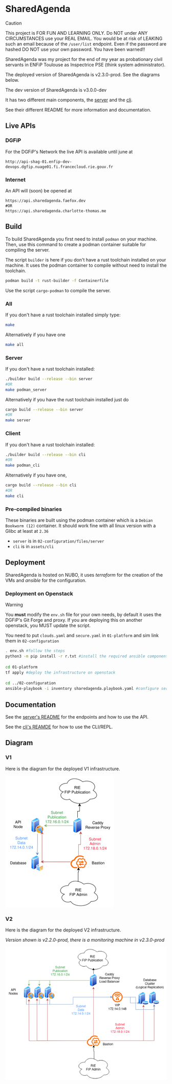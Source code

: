 # SharedAgenda

> [!CAUTION]
> This project is FOR FUN AND LEARNING ONLY.
> Do NOT under ANY CIRCUMSTANCES use your REAL EMAIL.
> You would be at risk of LEAKING such an email because of the `/user/list` endpoint.
> Even if the password are hashed DO NOT use your own password.
> You have been warned!!


SharedAgenda was my project for the end of my year as probationary civil
servants in ENFiP Toulouse as Inspectrice PSE (think system administrator).

The deployed version of SharedAgenda is v2.3.0-prod. See the diagrams below.

The dev version of SharedAgenda is v3.0.0-dev

It has two different main components, the [server](crates/server) and the
[cli](crates/cli).

See their different README for more information and documentation.

## Live APIs
### DGFiP
For the DGFiP's Network the live API is available until june at

```
http://api-shag-01.enfip-dev-devops.dgfip.nuage01.fi.francecloud.rie.gouv.fr
````

### Internet
An API will (soon) be opened at

```
https://api.sharedagenda.faefox.dev
#OR
https://api.sharedagenda.charlotte-thomas.me
```

## Build
To build SharedAgenda you first need to install `podman` on your machine. 
Then, use this command to create a podman container suitable for compiling the
server.

The script `builder` is here if you don't have a rust toolchain installed on
your machine. It uses the podman container to compile without need to install
the toolchain.

```sh 
podman build -t rust-builder -f Containerfile
```

Use the script `cargo-podman` to compile the server.

### All

If you don't have a rust toolchain installed simply type:
```sh
make
```

Alternatively if you have one
```sh
make all
```

### Server
If you don't have a rust toolchain installed:
```sh
./builder build --release --bin server
#OR 
make podman_server
```

Alternatively if you have the rust toolchain installed just do
```sh
cargo build --release --bin server
#OR
make server
```

### Client
If you don't have a rust toolchain installed:
```sh
./builder build --release --bin cli
#OR
make podman_cli
```

Alternatively if you have one,
```sh
cargo build --release --bin cli
#OR
make cli
````

### Pre-compiled binaries
These binaries are built using the podman container which is a `Debian Bookworm (12)` container. It should work fine with all linux version with a Glibc at least at `2.36`
- `server` is in `02-configuration/files/server`
- `cli` is in `assets/cli`

## Deployment
SharedAgenda is hosted on NUBO, it uses _terraform_ for the creation of the VMs
and _ansible_ for the configuration. 

### Deployment on Openstack

> [!WARNING]
> You **must** modify the `env.sh` file for your own needs, by default it uses the DGFiP's Git Forge and proxy.
> If you are deploying this on another openstack, you MUST update the script.

You need to put `clouds.yaml` and `secure.yaml` in `01-platform` and sim link
them in `02-configuration`

```sh 
. env.sh #follow the steps
python3 -m pip install -r r.txt #install the required ansible components

cd 01-platform 
tf apply #deploy the infrastructure on openstack

cd ../02-configuration
ansible-playbook -i inventory sharedagenda.playbook.yaml #configure servers
```

## Documentation

See the [server's README](crates/server/README.md) for the endpoints and how to
use the API.

See the [cli's REAMDE](crates/cli/README.md) for how to use the CLI/REPL.

## Diagram

### V1
Here is the diagram for the deployed V1 infrastructure.

[![](assets/infrastructure_v1.png)](assets/infrastructure_v1.png)

### V2
Here is the diagram for the deployed V2 infrastructure.

*Version shown is v2.2.0-prod, there is a monitoring machine in v2.3.0-prod*

[![](assets/infrastructure_v2.png)](assets/infrastructure_v2.png)
